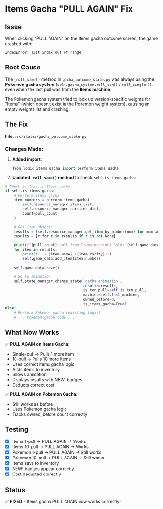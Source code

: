 # Items Gacha "PULL AGAIN" Fix

## Issue
When clicking "PULL AGAIN" on the Items gacha outcome screen, the game crashed with:
```
IndexError: list index out of range
```

## Root Cause
The `_roll_same()` method in `gacha_outcome_state.py` was always using the **Pokemon gacha system** (`self.gacha_system.roll_ten()` / `roll_single()`), even when the last pull was from the **Items machine**.

The Pokemon gacha system tried to look up version-specific weights for "Items" (which doesn't exist in the Pokemon weight system), causing an empty weights list and crashing.

## The Fix

**File**: `src/states/gacha_outcome_state.py`

### Changes Made:

1. **Added import**:
   ```python
   from logic.items_gacha import perform_items_gacha
   ```

2. **Updated `_roll_same()` method** to check `self.is_items_gacha`:

```python
# Check if this is Items gacha
if self.is_items_gacha:
    # Perform items gacha
    item_numbers = perform_items_gacha(
        self.resource_manager.items_list,
        self.resource_manager.rarities_dict,
        count=pull_count
    )
    
    # Get item objects
    results = [self.resource_manager.get_item_by_number(num) for num in item_numbers]
    results = [r for r in results if r is not None]
    
    print(f"{pull_count}-pull from Items machine! Gold: {self.game_data.gold}")
    for item in results:
        print(f"  - {item.name} ({item.rarity})")
        self.game_data.add_item(item.number)
    
    self.game_data.save()
    
    # Go to animation
    self.state_manager.change_state('gacha_animation', 
                                    results=results, 
                                    is_ten_pull=self.is_ten_pull, 
                                    machine=self.last_machine, 
                                    owned_before=0, 
                                    is_items_gacha=True)
else:
    # Perform Pokemon gacha (existing logic)
    # ... Pokemon gacha code ...
```

## What Now Works

✅ **PULL AGAIN on Items Gacha**:
- Single-pull → Pulls 1 more item
- 10-pull → Pulls 10 more items
- Uses correct items gacha logic
- Adds items to inventory
- Shows animation
- Displays results with NEW! badges
- Deducts correct cost

✅ **PULL AGAIN on Pokemon Gacha**:
- Still works as before
- Uses Pokemon gacha logic
- Tracks owned_before count correctly

## Testing

- [x] Items 1-pull → PULL AGAIN → Works
- [x] Items 10-pull → PULL AGAIN → Works
- [x] Pokemon 1-pull → PULL AGAIN → Still works
- [x] Pokemon 10-pull → PULL AGAIN → Still works
- [x] Items save to inventory
- [x] NEW! badges appear correctly
- [x] Cost deducted correctly

## Status

✅ **FIXED** - Items gacha PULL AGAIN now works correctly!

